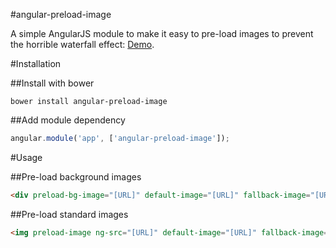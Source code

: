 #angular-preload-image

A simple AngularJS module to make it easy to pre-load images to prevent the horrible waterfall effect: [Demo](http://revillweb.github.io/angular-preload-image/).

#Installation

##Install with bower

```
bower install angular-preload-image
```

##Add module dependency

```javascript
angular.module('app', ['angular-preload-image']);
```

#Usage

##Pre-load background images

```html
<div preload-bg-image="[URL]" default-image="[URL]" fallback-image="[URL]"></div>
```

##Pre-load standard images

```html
<img preload-image ng-src="[URL]" default-image="[URL]" fallback-image="[URL]" />
```

